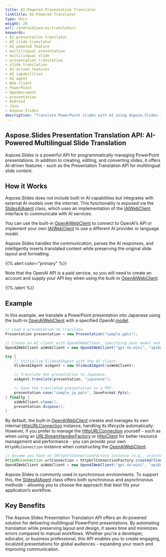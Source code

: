 ```yaml
---
title: AI-Powered Presentation Translator
linktitle: AI-Powered Translator
type: docs
weight: 20
url: /androidjava/ai/translator/
keywords:
- AI presentation translator
- AI slide translator
- AI-powered feature
- multilingual presentation
- multilingual slide
- presentation translation
- slide translation
- AI-driven features
- AI capabilities
- AI agent
- Web client
- PowerPoint
- OpenDocument
- presentation
- Android
- Java
- Aspose.Slides
description: "Translate PowerPoint slides with AI using Aspose.Slides for Android via Java. Localize PPT, PPTX and ODP while preserving layout—fast and developer-friendly. Try it."
---
```


## **Aspose.Slides Presentation Translation API: AI-Powered Multilingual Slide Translation**

Aspose.Slides is a powerful API for programmatically managing PowerPoint presentations. In addition to creating, editing, and converting slides, it offers AI-driven features - such as the Presentation Translation API for multilingual slide content.

## **How it Works**

Aspose.Slides does not include built-in AI capabilities but integrates with external AI models over the internet. This functionality is exposed via the [SlidesAIAgent](https://reference.aspose.com/slides/androidjava/com.aspose.slides/slidesaiagent/) class, which uses an implementation of the [IAIWebClient](https://reference.aspose.com/slides/androidjava/com.aspose.slides/iaiwebclient/) interface to communicate with AI services.

You can use the built-in [OpenAIWebClient](https://reference.aspose.com/slides/androidjava/com.aspose.slides/openaiwebclient/) to connect to OpenAI’s API or implement your own [IAIWebClient](https://reference.aspose.com/slides/androidjava/com.aspose.slides/iaiwebclient/) to use a different AI provider or language model.

Aspose.Slides handles the communication, parses the AI responses, and intelligently inserts translated content while preserving the original slide layout and formatting.

{{% alert color="primary" %}}

Note that the OpenAI API is a paid service, so you will need to create an account and supply your API key when using the built-in [OpenAIWebClient](https://reference.aspose.com/slides/androidjava/com.aspose.slides/openaiwebclient/).

{{% /alert %}}

## **Example**

In this example, we translate a PowerPoint presentation into Japanese using the built-in [OpenAIWebClient](https://reference.aspose.com/slides/androidjava/com.aspose.slides/openaiwebclient/) with a specified OpenAI [model](https://platform.openai.com/docs/models).

```java
// Load a presentation to translate.
Presentation presentation = new Presentation("sample.pptx");

// Create an AI client with OpenAIWebClient, specifying your model and API key.
OpenAIWebClient aiWebClient = new OpenAIWebClient("gpt-4o-mini", "apiKey", null);

try {
    // Initialize SlidesAIAgent with the AI client.
    SlidesAIAgent aiAgent = new SlidesAIAgent(aiWebClient);

    // Translate the presentation to Japanese.
    aiAgent.translate(presentation, "japanese");

    // Save the translated presentation as a PDF.
    presentation.save("sample_jp.pptx", SaveFormat.Pptx);
} finally {
    aiWebClient.close();
    presentation.dispose();
}
```

By default, the built-in [OpenAIWebClient](https://reference.aspose.com/slides/androidjava/com.aspose.slides/openaiwebclient/) creates and manages its own internal [HttpURLConnection](https://docs.oracle.com/javase/8/docs/api/java/net/HttpURLConnection.html) instance, handling its lifecycle automatically. However, if you prefer to manage the [HttpURLConnection](https://docs.oracle.com/javase/8/docs/api/java/net/HttpURLConnection.html) yourself - such as when using an [URLStreamHandlerFactory](https://docs.oracle.com/javase/8/docs/api/java/net/URLStreamHandlerFactory.html) or [HttpClient](https://docs.oracle.com/en/java/javase/11/docs/api/java.net.http/java/net/http/HttpClient.html) for better resource management and performance - you can provide your own `HttpURLConnection` instance when constructing the [OpenAIWebClient](https://reference.aspose.com/slides/androidjava/com.aspose.slides/openaiwebclient/).

```java
// Assume you have an IHttpUrlConnectionFactory instance (e.g., injected via dependency injection).
HttpURLConnection urlConnection = httpUrlConnectionFactory.createUrlConnection();
OpenAIWebClient aiWebClient = new OpenAIWebClient("gpt-4o-mini", "apiKey", null, urlConnection);
```

Aspose.Slides is commonly used in synchronous environments. To support this, the [SlidesAIAgent](https://reference.aspose.com/slides/androidjava/com.aspose.slides/slidesaiagent/) class offers both synchronous and asynchronous methods - allowing you to choose the approach that best fits your application’s workflow.

## **Key Benefits**

The Aspose.Slides Presentation Translation API offers an AI-powered solution for delivering multilingual PowerPoint presentations. By automating translation while preserving layout and design, it saves time and minimizes errors compared to manual workflows. Whether you're a developer, educator, or business professional, this API enables you to create engaging, localized presentations for global audiences - expanding your reach and improving communication.
